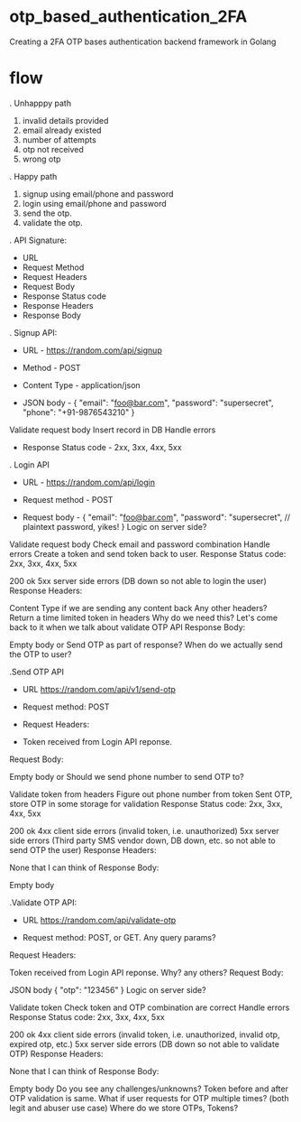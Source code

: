 # otp_based_authentication_2FA
Creating a 2FA OTP bases authentication backend framework in Golang


# flow

. Unhapppy path
1. invalid details provided
2. email already existed
3. number of attempts
4. otp not received
5. wrong otp

. Happy path

1. signup using email/phone and password
2. login using email/phone and password
3. send the otp.
4. validate the otp.

. API Signature:
- URL
- Request Method
- Request Headers
- Request Body
- Response Status code
- Response Headers
- Response Body

. Signup API:

- URL - https://random.com/api/signup

- Method - POST

- Content Type - application/json

- JSON body -
  {
    "email": "foo@bar.com",
    "password": "supersecret",
    "phone": "+91-9876543210"
  }

Validate request body
Insert record in DB
Handle errors
- Response Status code - 2xx, 3xx, 4xx, 5xx

. Login API

- URL - https://random.com/api/login

- Request method - POST

- Request body -
  {
    "email": "foo@bar.com",
    "password": "supersecret", // plaintext password, yikes!
  }
Logic on server side?

Validate request body
Check email and password combination
Handle errors
Create a token and send token back to user.
Response Status code: 2xx, 3xx, 4xx, 5xx

200 ok
5xx server side errors (DB down so not able to login the user)
Response Headers:

Content Type if we are sending any content back
Any other headers?
Return a time limited token in headers
Why do we need this? Let's come back to it when we talk about validate OTP API
Response Body:

Empty body or
Send OTP as part of response?
When do we actually send the OTP to user?

.Send OTP API

- URL https://random.com/api/v1/send-otp

- Request method: POST

- Request Headers:

- Token received from Login API reponse.

Request Body:

Empty body or
Should we send phone number to send OTP to?

Validate token from headers
Figure out phone number from token
Sent OTP, store OTP in some storage for validation
Response Status code: 2xx, 3xx, 4xx, 5xx

200 ok
4xx client side errors (invalid token, i.e. unauthorized)
5xx server side errors (Third party SMS vendor down, DB down, etc. so not able to send OTP the user)
Response Headers:

None that I can think of
Response Body:

Empty body


.Validate OTP API:

- URL https://random.com/api/validate-otp

- Request method: POST, or GET. Any query params?

Request Headers:

Token received from Login API reponse. Why?
any others?
Request Body:

JSON body
 {
    "otp": "123456"
 }
Logic on server side?

Validate token
Check token and OTP combination are correct
Handle errors
Response Status code: 2xx, 3xx, 4xx, 5xx

200 ok
4xx client side errors (invalid token, i.e. unauthorized, invalid otp, expired otp, etc.)
5xx server side errors (DB down so not able to validate OTP)
Response Headers:

None that I can think of
Response Body:

Empty body
Do you see any challenges/unknowns?
Token before and after OTP validation is same.
What if user requests for OTP multiple times? (both legit and abuser use case)
Where do we store OTPs, Tokens?
